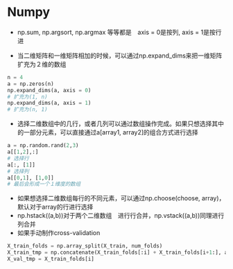 # Numpy

* np.sum, np.argsort, np.argmax 等等都是　axis = 0是按列, axis = 1是按行进

* 当二维矩阵和一维矩阵相加的时候，可以通过np.expand_dims来把一维矩阵扩充为２维的数组

```python
n = 4
a = np.zeros(n)
np.expand_dims(a, axis = 0)
# 扩充为(1, n)
np.expand_dims(a, axis = 1)
# 扩充为(n, 1)
```

* 选择二维数组中的几行，或者几列可以通过数组操作完成。如果只想选择其中的一部分元素，可以直接通过a[array1, array2]的组合方式进行选择

```python
a = np.random.rand(2,3)
a[[1,2],:]
# 选择行
a[:, [1]]
# 选择列
a[[0,1], [1,0]]
# 最后会形成一个１维度的数组
```

* 如果想选择二维数组每行的不同元素，可以通过np.choose(choose, array)，默认对于array的行进行选择
* np.hstack((a,b))对于两个二维数组　进行行合并，np.vstack((a,b))同理进行列合并
* 如果手动制作cross-validation

```python
X_train_folds = np.array_split(X_train, num_folds)
X_train_tmp = np.concatenate(X_train_folds[:i] + X_train_folds[i+1:], axis=0)
X_val_tmp = X_train_folds[i]

```



